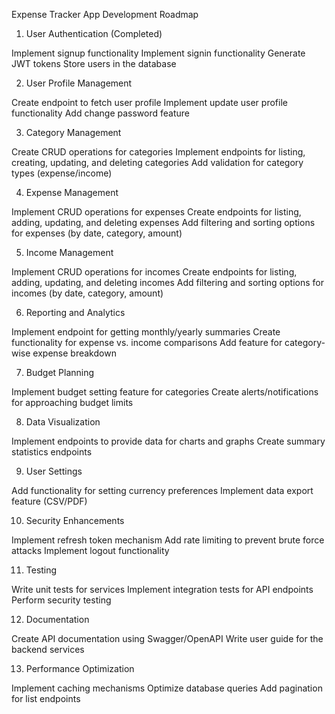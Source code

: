 Expense Tracker App Development Roadmap

1. User Authentication (Completed)

Implement signup functionality
Implement signin functionality
Generate JWT tokens
Store users in the database

2. User Profile Management

Create endpoint to fetch user profile
Implement update user profile functionality
Add change password feature

3. Category Management

Create CRUD operations for categories
Implement endpoints for listing, creating, updating, and deleting categories
Add validation for category types (expense/income)

4. Expense Management

Implement CRUD operations for expenses
Create endpoints for listing, adding, updating, and deleting expenses
Add filtering and sorting options for expenses (by date, category, amount)

5. Income Management

Implement CRUD operations for incomes
Create endpoints for listing, adding, updating, and deleting incomes
Add filtering and sorting options for incomes (by date, category, amount)

6. Reporting and Analytics

Implement endpoint for getting monthly/yearly summaries
Create functionality for expense vs. income comparisons
Add feature for category-wise expense breakdown

7. Budget Planning

Implement budget setting feature for categories
Create alerts/notifications for approaching budget limits

8. Data Visualization

Implement endpoints to provide data for charts and graphs
Create summary statistics endpoints

9. User Settings

Add functionality for setting currency preferences
Implement data export feature (CSV/PDF)

10. Security Enhancements

Implement refresh token mechanism
Add rate limiting to prevent brute force attacks
Implement logout functionality

11. Testing

Write unit tests for services
Implement integration tests for API endpoints
Perform security testing

12. Documentation

Create API documentation using Swagger/OpenAPI
Write user guide for the backend services

13. Performance Optimization

Implement caching mechanisms
Optimize database queries
Add pagination for list endpoints
